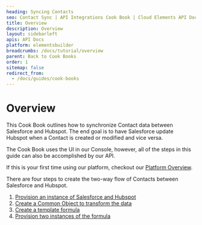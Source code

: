 ```yaml
---
heading: Syncing Contacts
seo: Contact Sync | API Integrations Cook Book | Cloud Elements API Docs
title: Overview
description: Overview
layout: sidebarleft
apis: API Docs
platform: elementsbuilder
breadcrumbs: /docs/tutorial/overview
parent: Back to Cook Books
order: 1
sitemap: false
redirect_from:
  - /docs/guides/cook-books
---
```


# Overview

This Cook Book outlines how to synchronize Contact data between Salesforce and Hubspot. The end goal is to have Salesforce update Hubspot when a Contact is created or modified and vice versa.

The Cook Book uses the UI in our Console, however, all of the steps in this guide can also be accomplished by our API.

If this is your first time using our platform, checkout our [Platform Overview](https://developers.cloud-elements.com/docs/overview/overview.html).

There are four steps to create the two-way flow of Contacts between Salesforce and Hubspot.

1. [Provision an instance of Salesforce and Hubspot]({{site.url}}/docs/tutorial/provision-instances.html)
2. [Create a Common Object to transform the data]({{site.url}}/docs/tutorial/transformations.html)
3. [Create a template formula]({{site.url}}/docs/tutorial/formula-template.html)
4. [Provision two instances of the formula]({{site.url}}/docs/tutorial/formula-instances.html)